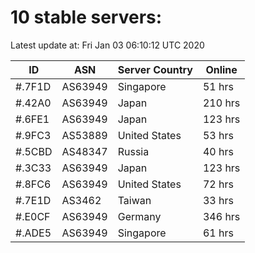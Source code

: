 # 10 stable servers:

Latest update at: Fri Jan 03 06:10:12 UTC 2020

| ID | ASN | Server Country | Online |
| -- | --- | -------------- | ------ |
| #.7F1D | AS63949 | Singapore | 51 hrs |
| #.42A0 | AS63949 | Japan | 210 hrs |
| #.6FE1 | AS63949 | Japan | 123 hrs |
| #.9FC3 | AS53889 | United States | 53 hrs |
| #.5CBD | AS48347 | Russia | 40 hrs |
| #.3C33 | AS63949 | Japan | 123 hrs |
| #.8FC6 | AS63949 | United States | 72 hrs |
| #.7E1D | AS3462 | Taiwan | 33 hrs |
| #.E0CF | AS63949 | Germany | 346 hrs |
| #.ADE5 | AS63949 | Singapore | 61 hrs |

